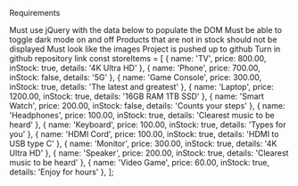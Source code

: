 Requirements    

Must use jQuery with the data below to populate the DOM
Must be able to toggle dark mode on and off
Products that are not in stock should not be displayed
Must look like the images
Project is pushed up to github
Turn in github repository link
const storeItems = [
    {
        name: 'TV',
        price: 800.00,
        inStock: true,
        details: '4K Ultra HD'
    },
    {
        name: 'Phone',
        price: 700.00,
        inStock: false,
        details: '5G'
    },
    {
        name: 'Game Console',
        price: 300.00,
        inStock: true,
        details: 'The latest and greatest'
    },
    {
        name: 'Laptop',
        price: 1200.00,
        inStock: true,
        details: '16GB RAM 1TB SSD'
    },
    {
        name: 'Smart Watch',
        price: 200.00,
        inStock: false,
        details: 'Counts your steps'
    },
    {
        name: 'Headphones',
        price: 100.00,
        inStock: true,
        details: 'Clearest music to be heard'
    },
    {
        name: 'Keyboard',
        price: 100.00,
        inStock: true,
        details: 'Types for you'
    },
    {
        name: 'HDMI Cord',
        price: 100.00,
        inStock: true,
        details: 'HDMI to USB type C'
    },
    {
        name: 'Monitor',
        price: 300.00,
        inStock: true,
        details: '4K Ultra HD'
    },
    {
        name: 'Speaker',
        price: 200.00,
        inStock: true,
        details: 'Clearest music to be heard'
    },
    {
        name: 'Video Game',
        price: 60.00,
        inStock: true,
        details: 'Enjoy for hours'
    },
];